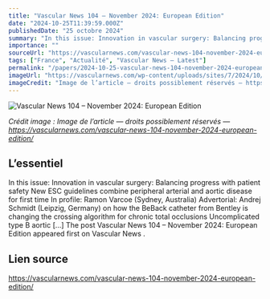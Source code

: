 ```yaml
---
title: "Vascular News 104 – November 2024: European Edition"
date: "2024-10-25T11:39:59.000Z"
publishedDate: "25 octobre 2024"
summary: "In this issue: Innovation in vascular surgery: Balancing progress with patient safety New ESC guidelines combine peripheral arterial and aortic disease for first time In profile: Ramon Varcoe (Sydney, Australia) Advertorial: Andrej Schmidt (Leipzig, Germany) on how the BeBack catheter from Bentley is changing the crossing algorithm for chronic total occlusions Uncomplicated type B aortic [&#8230;] The post Vascular News 104 – November 2024: European Edition appeared first on Vascular News ."
importance: ""
sourceUrl: "https://vascularnews.com/vascular-news-104-november-2024-european-edition/"
tags: ["France", "Actualité", "Vascular News — Latest"]
permalink: "/papers/2024-10-25-vascular-news-104-november-2024-european-edition"
imageUrl: "https://vascularnews.com/wp-content/uploads/sites/7/2024/10/VN104-European-cover.png"
imageCredit: "Image de l’article — droits possiblement réservés — https://vascularnews.com/vascular-news-104-november-2024-european-edition/"
---
```


![Vascular News 104 – November 2024: European Edition](https://vascularnews.com/wp-content/uploads/sites/7/2024/10/VN104-European-cover.png)

*Crédit image : Image de l’article — droits possiblement réservés — https://vascularnews.com/vascular-news-104-november-2024-european-edition/*

## L’essentiel

In this issue: Innovation in vascular surgery: Balancing progress with patient safety New ESC guidelines combine peripheral arterial and aortic disease for first time In profile: Ramon Varcoe (Sydney, Australia) Advertorial: Andrej Schmidt (Leipzig, Germany) on how the BeBack catheter from Bentley is changing the crossing algorithm for chronic total occlusions Uncomplicated type B aortic [&#8230;] The post Vascular News 104 – November 2024: European Edition appeared first on Vascular News .

## Lien source

https://vascularnews.com/vascular-news-104-november-2024-european-edition/
